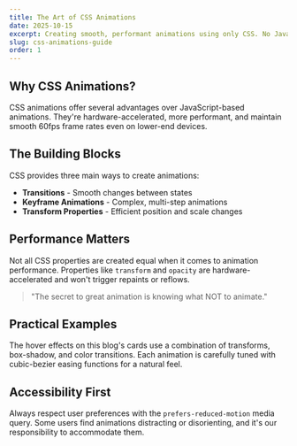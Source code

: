 ```yaml
---
title: The Art of CSS Animations
date: 2025-10-15
excerpt: Creating smooth, performant animations using only CSS. No JavaScript required for beautiful interactions.
slug: css-animations-guide
order: 1
---
```


## Why CSS Animations?

CSS animations offer several advantages over JavaScript-based animations. They're hardware-accelerated, more performant, and maintain smooth 60fps frame rates even on lower-end devices.

## The Building Blocks

CSS provides three main ways to create animations:

- **Transitions** - Smooth changes between states
- **Keyframe Animations** - Complex, multi-step animations
- **Transform Properties** - Efficient position and scale changes

## Performance Matters

Not all CSS properties are created equal when it comes to animation performance. Properties like `transform` and `opacity` are hardware-accelerated and won't trigger repaints or reflows.

> "The secret to great animation is knowing what NOT to animate."

## Practical Examples

The hover effects on this blog's cards use a combination of transforms, box-shadow, and color transitions. Each animation is carefully tuned with cubic-bezier easing functions for a natural feel.

## Accessibility First

Always respect user preferences with the `prefers-reduced-motion` media query. Some users find animations distracting or disorienting, and it's our responsibility to accommodate them.
